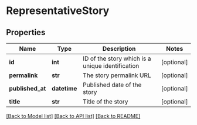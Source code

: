 # RepresentativeStory

## Properties
Name | Type | Description | Notes
------------ | ------------- | ------------- | -------------
**id** | **int** | ID of the story which is a unique identification | [optional] 
**permalink** | **str** | The story permalink URL | [optional] 
**published_at** | **datetime** | Published date of the story | [optional] 
**title** | **str** | Title of the story | [optional] 

[[Back to Model list]](../README.md#documentation-for-models) [[Back to API list]](../README.md#documentation-for-api-endpoints) [[Back to README]](../README.md)


